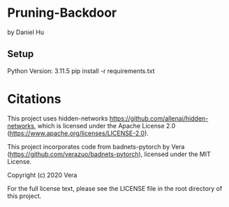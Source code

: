 # Pruning-Backdoor
by Daniel Hu

## Setup
Python Version: 3.11.5
pip install -r requirements.txt





# Citations
This project uses hidden-networks https://github.com/allenai/hidden-networks, which is licensed under the Apache License 2.0 (https://www.apache.org/licenses/LICENSE-2.0).

This project incorporates code from badnets-pytorch by Vera (https://github.com/verazuo/badnets-pytorch), 
licensed under the MIT License.

Copyright (c) 2020 Vera

For the full license text, please see the LICENSE file in the root directory of this project.
